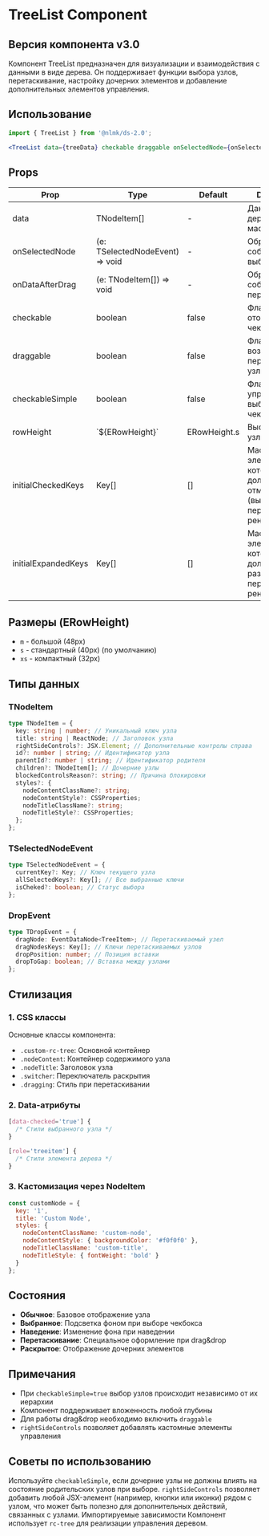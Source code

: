# TreeList Component

## Версия компонента v3.0

Компонент TreeList предназначен для визуализации и взаимодействия с данными в виде дерева. Он поддерживает функции выбора узлов, перетаскивание, настройку дочерних элементов и добавление дополнительных элементов управления.

## Использование

```jsx
import { TreeList } from '@nlmk/ds-2.0';

<TreeList data={treeData} checkable draggable onSelectedNode={onSelectedNode} onDataAfterDrag={onDataAfterDrag} />;
```

## Props

| Prop                | Type                            | Default      | Description                                                                        |
|---------------------|---------------------------------|--------------|------------------------------------------------------------------------------------|
| data                | TNodeItem[]                     | -            | Данные для дерева в виде массива узлов                                             |
| onSelectedNode      | (e: TSelectedNodeEvent) => void | -            | Обработчик события выбора узла                                                     |
| onDataAfterDrag     | (e: TNodeItem[]) => void        | -            | Обработчик события после перетаскивания                                            |
| checkable           | boolean                         | false        | Флаг отображения чекбоксов                                                         |
| draggable           | boolean                         | false        | Флаг возможности перетаскивания узлов                                              |
| checkableSimple     | boolean                         | false        | Флаг упрощённого выбора чекбоксов                                                  |
| rowHeight           | \`${ERowHeight}\`               | ERowHeight.s | Высота строки узла                                                                 |
| initialCheckedKeys  | Key[]                           | []           | Массив ключей элементов, которые должны быть отмечены (выбраны) при первом рендере |
| initialExpandedKeys | Key[]                           | []           | Массив ключей элементов, которые должны быть развернуты при первом рендере         |

## Размеры (ERowHeight)

- `m` - большой (48px)
- `s` - стандартный (40px) (по умолчанию)
- `xs` - компактный (32px)

## Типы данных

### TNodeItem

```typescript
type TNodeItem = {
  key: string | number; // Уникальный ключ узла
  title: string | ReactNode; // Заголовок узла
  rightSideControls?: JSX.Element; // Дополнительные контролы справа
  id?: number | string; // Идентификатор узла
  parentId?: number | string; // Идентификатор родителя
  children?: TNodeItem[]; // Дочерние узлы
  blockedControlsReason?: string; // Причина блокировки
  styles?: {
    nodeContentClassName?: string;
    nodeContentStyle?: CSSProperties;
    nodeTitleClassName?: string;
    nodeTitleStyle?: CSSProperties;
  };
};
```

### TSelectedNodeEvent

```typescript
type TSelectedNodeEvent = {
  currentKey?: Key; // Ключ текущего узла
  allSelectedKeys?: Key[]; // Все выбранные ключи
  isCheked?: boolean; // Статус выбора
};
```

### DropEvent

```typescript
type TDropEvent = {
  dragNode: EventDataNode<TreeItem>; // Перетаскиваемый узел
  dragNodesKeys: Key[]; // Ключи перетаскиваемых узлов
  dropPosition: number; // Позиция вставки
  dropToGap: boolean; // Вставка между узлами
};
```

## Стилизация

### 1. CSS классы

Основные классы компонента:

- `.custom-rc-tree`: Основной контейнер
- `.nodeContent`: Контейнер содержимого узла
- `.nodeTitle`: Заголовок узла
- `.switcher`: Переключатель раскрытия
- `.dragging`: Стиль при перетаскивании

### 2. Data-атрибуты

```css
[data-checked='true'] {
  /* Стили выбранного узла */
}

[role='treeitem'] {
  /* Стили элемента дерева */
}
```

### 3. Кастомизация через NodeItem

```jsx
const customNode = {
  key: '1',
  title: 'Custom Node',
  styles: {
    nodeContentClassName: 'custom-node',
    nodeContentStyle: { backgroundColor: '#f0f0f0' },
    nodeTitleClassName: 'custom-title',
    nodeTitleStyle: { fontWeight: 'bold' }
  }
};
```

## Состояния

- **Обычное**: Базовое отображение узла
- **Выбранное**: Подсветка фоном при выборе чекбокса
- **Наведение**: Изменение фона при наведении
- **Перетаскивание**: Специальное оформление при drag&drop
- **Раскрытое**: Отображение дочерних элементов

## Примечания

- При `checkableSimple=true` выбор узлов происходит независимо от их иерархии
- Компонент поддерживает вложенность любой глубины
- Для работы drag&drop необходимо включить `draggable`
- `rightSideControls` позволяет добавлять кастомные элементы управления

## Советы по использованию

Используйте `checkableSimple`, если дочерние узлы не должны влиять на состояние родительских узлов при выборе. `rightSideControls` позволяет добавить любой JSX-элемент (например, кнопки или иконки) рядом с узлом, что может быть полезно для дополнительных действий, связанных с узлами. Импортируемые зависимости Компонент использует `rc-tree` для реализации управления деревом.
